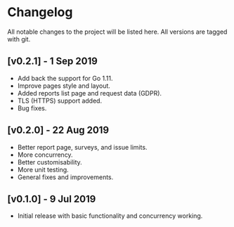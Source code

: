 # Changelog

All notable changes to the project will be listed here.
All versions are tagged with git.  

## [v0.2.1] - 1 Sep 2019

- Add back the support for Go 1.11.
- Improve pages style and layout.
- Added reports list page and request data (GDPR).
- TLS (HTTPS) support added.
- Bug fixes.

## [v0.2.0] - 22 Aug 2019

- Better report page, surveys, and issue limits.
- More concurrency.
- Better customisability.
- More unit testing.
- General fixes and improvements.

## [v0.1.0] - 9 Jul 2019

- Initial release with basic functionality and concurrency working.
